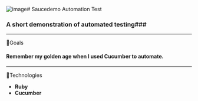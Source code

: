 ![image](https://github.com/user-attachments/assets/ceb7afd8-42c5-4c6a-89f4-96e139351146)# Saucedemo Automation Test


### **A short demonstration of automated testing**###

------

📌Goals
#### Remember my golden age when I used Cucumber to automate. ####

------

📌Technologies
+ **Ruby**
+ **Cucumber**




